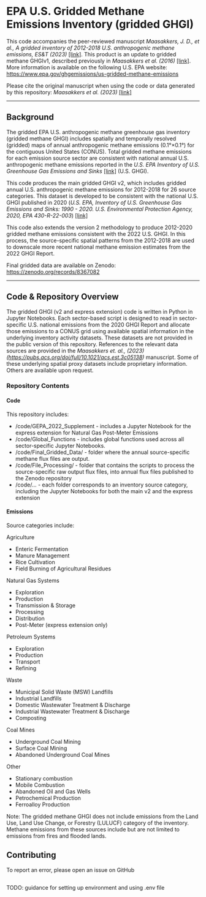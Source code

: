 # EPA U.S. Gridded Methane Emissions Inventory (gridded GHGI)

This code accompanies the peer-reviewed manuscript _Maasakkers, J. D., et al., A gridded inventory of 2012-2018 U.S. anthropogenic methane emissions, ES&T (2023)_ [[link]](https://pubs.acs.org/doi/full/10.1021/acs.est.3c05138). This product is an update to gridded methane GHGIv1, described previously in _Maasakkers et al. (2016)_ [[link]](https://pubs.acs.org/doi/10.1021/acs.est.6b02878). More information is available on the following U.S. EPA website: https://www.epa.gov/ghgemissions/us-gridded-methane-emissions

Please cite the original manuscript when using the code or data generated by this repository: _Maasakkers et al. (2023)_ [[link]](https://pubs.acs.org/doi/full/10.1021/acs.est.3c05138)


********
## Background
The gridded EPA U.S. anthropogenic methane greenhouse gas inventory (gridded methane GHGI) includes spatially and temporally resolved (gridded) maps of annual anthropogenic methane emissions (0.1°×0.1°) for the contiguous United States (CONUS). Total gridded methane emissions for each emission source sector are consistent with national annual U.S. anthropogenic methane emissions reported in the _U.S. EPA Inventory of U.S. Greenhouse Gas Emissions and Sinks_ [[link]](https://www.epa.gov/ghgemissions/inventory-us-greenhouse-gas-emissions-and-sinks) (U.S. GHGI).

This code produces the main gridded GHGI v2, which includes gridded annual U.S. anthropogenic methane emissions for 2012-2018 for 26 source categories. This dataset is developed to be consistent with the national U.S. GHGI published in 2020 (_U.S. EPA, Inventory of U.S. Greenhouse Gas Emissions and Sinks: 1990 - 2020. U.S. Environmental Protection Agency, 2020, EPA 430-R-22-003_) [[link]](https://www.epa.gov/ghgemissions/inventory-us-greenhouse-gas-emissions-and-sinks-1990-2018)

This code also extends the version 2 methodology to produce 2012-2020 gridded methane emissions consistent with the 2022 U.S. GHGI. In this process, the source-specific spatial patterns from the 2012-2018 are used to downscale more recent national methane emission estimates from the 2022 GHGI Report.

Final gridded data are available on Zenodo: https://zenodo.org/records/8367082

*********
## Code & Repository Overview

The gridded GHGI (v2 and express extension) code is written in Python in Jupyter Notebooks. Each sector-based script is designed to read in sector-specific U.S. national emissions from the 2020 GHGI Report and allocate those emissions to a CONUS grid using available spatial information in the underlying inventory activity datasets. These datasets are not provided in the public version of this repository. References to the relevant data sources are provided in the _Maasakkers et. al., (2023)(https://pubs.acs.org/doi/full/10.1021/acs.est.3c05138)_ manuscript. Some of these underlying spatial proxy datasets include proprietary information. Others are available upon request. 


### Repository Contents

#### Code
This repository includes:
- /code/GEPA_2022_Supplement - includes a Jupyter Notebook for the express extension for Natural Gas Post-Meter Emissions
- /code/Global_Functions - includes global functions used across all sector-specific Jupyter Notebooks.
- /code/Final_Gridded_Data/ - folder where the annual source-specific methane flux files are output.
- /code/File_Processing/ - folder that contains the scripts to process the source-specific raw output flux files, into annual flux files published to the Zenodo repository
- /code/...  - each folder corresponds to an inventory source category, including the Jupyter Notebooks for both the main v2 and the express extension




#### Emissions
Source categories include:

Agriculture
- Enteric Fermentation
- Manure Management
- Rice Cultivation
- Field Burning of Agricultural Residues

Natural Gas Systems
- Exploration
- Production
- Transmission & Storage
- Processing
- Distribution
- Post-Meter (express extension only)

Petroleum Systems
- Exploration
- Production
- Transport
- Refining

Waste
- Municipal Solid Waste (MSW) Landfills
- Industrial Landfills
- Domestic Wastewater Treatment & Discharge
- Industrial Wastewater Treatment & Discharge
- Composting

Coal Mines
- Underground Coal Mining
- Surface Coal Mining
- Abandoned Underground Coal Mines

Other
- Stationary combustion
- Mobile Combustion
- Abandoned Oil and Gas Wells
- Petrochemical Production
- Ferroalloy Production

Note: The gridded methane GHGI does not include emissions from the Land Use, Land Use Change, or Forestry (LULUCF) category of the inventory. Methane emissions from these sources include but are not limited to emissions from fires and flooded lands.

## Contributing
To report an error, please open an issue on GitHub

##
TODO: guidance for setting up environment and using .env file